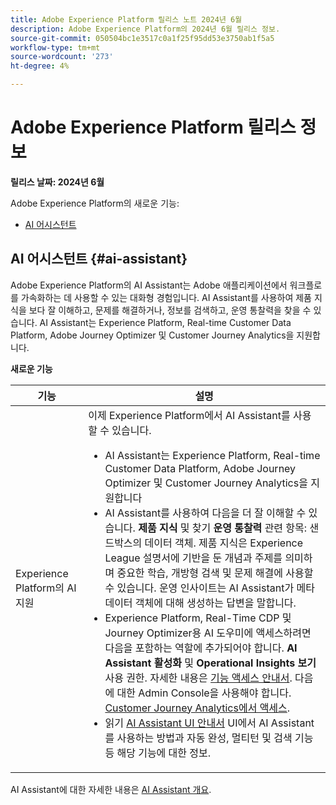 ```yaml
---
title: Adobe Experience Platform 릴리스 노트 2024년 6월
description: Adobe Experience Platform의 2024년 6월 릴리스 정보.
source-git-commit: 050504bc1e3517c0a1f25f95dd53e3750ab1f5a5
workflow-type: tm+mt
source-wordcount: '273'
ht-degree: 4%

---
```


# Adobe Experience Platform 릴리스 정보

**릴리스 날짜: 2024년 6월**

Adobe Experience Platform의 새로운 기능:

- [AI 어시스턴트](#ai-assistant)

## AI 어시스턴트 {#ai-assistant}

Adobe Experience Platform의 AI Assistant는 Adobe 애플리케이션에서 워크플로를 가속화하는 데 사용할 수 있는 대화형 경험입니다. AI Assistant를 사용하여 제품 지식을 보다 잘 이해하고, 문제를 해결하거나, 정보를 검색하고, 운영 통찰력을 찾을 수 있습니다. AI Assistant는 Experience Platform, Real-time Customer Data Platform, Adobe Journey Optimizer 및 Customer Journey Analytics을 지원합니다.

**새로운 기능**

| 기능 | 설명 |
| --- | --- |
| Experience Platform의 AI 지원 | 이제 Experience Platform에서 AI Assistant를 사용할 수 있습니다. <ul><li>AI Assistant는 Experience Platform, Real-time Customer Data Platform, Adobe Journey Optimizer 및 Customer Journey Analytics을 지원합니다</li><li>AI Assistant를 사용하여 다음을 더 잘 이해할 수 있습니다. **제품 지식** 및 찾기 **운영 통찰력** 관련 항목: 샌드박스의 데이터 객체. 제품 지식은 Experience League 설명서에 기반을 둔 개념과 주제를 의미하며 중요한 학습, 개방형 검색 및 문제 해결에 사용할 수 있습니다. 운영 인사이트는 AI Assistant가 메타 데이터 객체에 대해 생성하는 답변을 말합니다.</li><li>Experience Platform, Real-Time CDP 및 Journey Optimizer용 AI 도우미에 액세스하려면 다음을 포함하는 역할에 추가되어야 합니다. **AI Assistant 활성화** 및 **Operational Insights 보기** 사용 권한. 자세한 내용은 [기능 액세스 안내서](../../ai-assistant/access.md). 다음에 대한 Admin Console을 사용해야 합니다. [Customer Journey Analytics에서 액세스](https://experienceleague.adobe.com/en/docs/analytics-platform/using/ai-assistant?lang=en#feature-access).</li><li>읽기 [AI Assistant UI 안내서](../../ai-assistant/ui-guide.md) UI에서 AI Assistant를 사용하는 방법과 자동 완성, 멀티턴 및 검색 기능 등 해당 기능에 대한 정보.</li></ul> |

AI Assistant에 대한 자세한 내용은 [AI Assistant 개요](../../ai-assistant/home.md).


